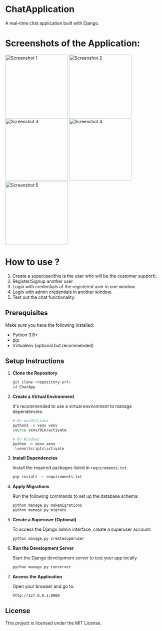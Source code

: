 # ChatApplication

A real-time chat application built with Django.

# Screenshots of the Application:

<img src="https://github.com/user-attachments/assets/f3186d84-d684-48d5-9efd-50d2020e4af2" alt="Screenshot 1" width="200" style="display:inline;">
<img src="https://github.com/user-attachments/assets/f8b209c6-d358-4235-992d-434a4a967e1e" alt="Screenshot 2" width="200" style="display:inline;">
<img src="https://github.com/user-attachments/assets/6de739a4-a848-48f5-8f7d-4e2881b15e42" alt="Screenshot 3" width="200" style="display:inline;">
<img src="https://github.com/user-attachments/assets/93443b16-f135-4877-9f28-eb88fe3a54ca" alt="Screenshot 4" width="200" style="display:inline;">
<img src="https://github.com/user-attachments/assets/1e426390-852e-4aaf-991c-5c1911570872" alt="Screenshot 5" width="200" style="display:inline;">





# How to use ?

1) Create a superuser(this is the user who will be the customer support).
2) Register/Signup another user.
3) Login with credentials of the registered user in one window.
4) Login with admin credentials in another window.
5) Test out the chat functionality.






## Prerequisites

Make sure you have the following installed:
- Python 3.8+
- pip
- Virtualenv (optional but recommended)

## Setup Instructions

1. **Clone the Repository**

   ```bash
   git clone <repository-url>
   cd ChatApp
   ```

2. **Create a Virtual Environment**

   It's recommended to use a virtual environment to manage dependencies.

   ```bash
   # On macOS/Linux
   python3 -m venv venv
   source venv/bin/activate

   # On Windows
   python -m venv venv
   .\venv\Scripts\activate
   ```

3. **Install Dependencies**

   Install the required packages listed in `requirements.txt`.

   ```bash
   pip install -r requirements.txt
   ```
4. **Apply Migrations**

   Run the following commands to set up the database schema:

   ```bash
   python manage.py makemigrations
   python manage.py migrate
   ```
5. **Create a Superuser (Optional)**

   To access the Django admin interface, create a superuser account:

   ```bash
   python manage.py createsuperuser
   ```

6. **Run the Development Server**

   Start the Django development server to test your app locally.

   ```bash
   python manage.py runserver
   ```

7. **Access the Application**

    Open your browser and go to:

    ```
    http://127.0.0.1:8000
    ```


## License

This project is licensed under the MIT License.
